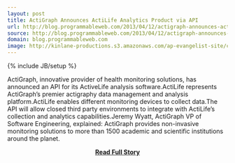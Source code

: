 ```yaml
---
layout: post
title: ActiGraph Announces ActiLife Analytics Product via API
url: http://blog.programmableweb.com/2013/04/12/actigraph-announces-actilife-analytics-product-via-api/
source: http://blog.programmableweb.com/2013/04/12/actigraph-announces-actilife-analytics-product-via-api/
domain: blog.programmableweb.com
image: http://kinlane-productions.s3.amazonaws.com/ap-evangelist-site/curated/screenshots/7426_blog_programmableweb_com.png
---
```

{% include JB/setup %}<p>ActiGraph, innovative provider of health monitoring solutions, has announced an API for its ActiveLife analysis software.ActiLife represents ActiGraph’s premier actigraphy data management and analysis platform.ActiLife enables different monitoring devices to collect data.The API will allow closed third party environments to integrate with ActiLife’s collection and analytics capabilities.Jeremy Wyatt, ActiGraph VP of Software Engineering, explained: ActiGraph provides non-invasive monitoring solutions to more than 1500 academic and scientific institutions around the planet.</p>
<center><p><a href="http://blog.programmableweb.com/2013/04/12/actigraph-announces-actilife-analytics-product-via-api/" style='padding:25px; font-sze:18px; font-weight: bold;'>Read Full Story</a></p></center>
